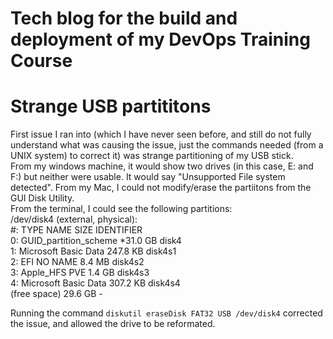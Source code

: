# Tech blog for the build and deployment of my DevOps Training Course

# Strange USB partititons
First issue I ran into (which I have never seen before, and still do not fully understand what was causing the issue, just the commands needed (from a UNIX system) to correct it) was strange partitioning of my USB stick.  
From my windows machine, it would show two drives (in this case, E: and F:) but neither were usable. It would say "Unsupported File system detected". From my Mac, I could not modify/erase the partiitons from the GUI Disk Utility.  
From the terminal, I could see the following partitions:  
/dev/disk4 (external, physical):  
   #:                       TYPE NAME                    SIZE       IDENTIFIER   
   0:      GUID_partition_scheme                        *31.0 GB    disk4  
   1:       Microsoft Basic Data                         247.8 KB   disk4s1  
   2:                        EFI NO NAME                 8.4 MB     disk4s2  
   3:                  Apple_HFS PVE                     1.4 GB     disk4s3  
   4:       Microsoft Basic Data                         307.2 KB   disk4s4  
                    (free space)                         29.6 GB    -  

Running the command `diskutil eraseDisk FAT32 USB /dev/disk4` corrected the issue, and allowed the drive to be reformated. 

# 
